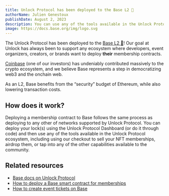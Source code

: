 ```yaml
---
title: Unlock Protocol has been deployed to the Base L2 🔵
authorName: Julien Genestoux
publishDate: August 2, 2023
description: You can use any of the tools available in the Unlock Protocol ecosystem to create membership smart contracts or ticket events on Base.
image: https://docs.base.org/img/logo.svg
---
```


The Unlock Protocol has been deployed to the [Base L2 🔵](https://docs.base.org/)! Our goal at Unlock has always been to support any ecosystem where developers, event organizers, creators, or brands want to deploy **their** membership contracts.

[Coinbase](https://www.coinbase.com/home) (one of our investors) has undeniably contributed massively to the crypto ecosystem, and we believe Base represents a step in democratizing web3 and the onchain web.

As an L2, Base benefits from the “security” budget of Ethereum, while also lowering transaction costs.

## How does it work?

Deploying a membership contract to Base follows the same process as deploying to any other of networks supported by Unlock Protocol. You can deploy your lock(s) using the Unlock Protocol Dashboard (or do it through code) and then use any of the tools available in the Unlock Protocol ecosystem, including using our checkout to sell your NFT memberships, airdrop them, or tap into any of the other capabilities available to the community.

## Related resources
- [Base docs on Unlock Protocol](https://docs.unlock-protocol.com/core-protocol/unlock/networks)
- [How to deploy a Base smart contract for memberships](https://www.youtube.com/watch?v=_0pmdFUpJdY)
- [How to create event tickets on Base](https://www.youtube.com/watch?v=_0pmdFUpJdY&t=97s)
